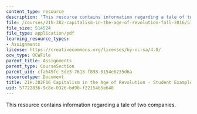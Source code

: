 ```yaml
---
content_type: resource
description: 'This resource contains information regarding a tale of two companies. '
file: /courses/21h-382-capitalism-in-the-age-of-revolution-fall-2016/577228369c8e0326bd90f22154b5e648_MIT21H_382F16_Tale.pdf
file_size: 514524
file_type: application/pdf
learning_resource_types:
- Assignments
license: https://creativecommons.org/licenses/by-nc-sa/4.0/
ocw_type: OCWFile
parent_title: Assignments
parent_type: CourseSection
parent_uid: cfa549fc-5de3-7613-f898-8154e8235d6a
resourcetype: Document
title: 21H.382F16 Capitalism in the Age of Revolution - Student Example 1
uid: 57722836-9c8e-0326-bd90-f22154b5e648
---
```

This resource contains information regarding a tale of two companies. 